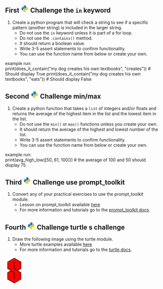 ## First ![python.png](https://github.com/python-can-define-radio/python-course/blob/main/resources/misc/python.png?raw=true)   Challenge the `in` keyword


1. Create a python program that will check a string to see if a specific pattern (another string) is included in the larger string.
   - Do not use the `in` keyword unless it is part of a for loop.
   - Do not use the `.contains()` method.
   - It should return a boolean value.
   - Write 3-5 assert statements to confirm functionality.
   - You can use the function name from below or create your own.

example run:  
print(does_it_contain("my dog creates his own textbooks", "creates"))  # Should display True
print(does_it_contain("my dog creates his own textbooks", "eats"))  # Should display False

## Second ![python.png](https://github.com/python-can-define-radio/python-course/blob/main/resources/misc/python.png?raw=true) Challenge min/max


1. Create a python function that takes a `list` of integers and/or floats and returns the average of the highest item in the list and the lowest item in the list.
   - Do not use the `min()` or `max()` functions unless you create your own.
   - It should return the average of the highest and lowest number of the list.
   - Write 3-5 assert statements to confirm functionality.
   - You can use the function name from below or create your own.

example run:  
print(avg_high_low([50, 61, 100]))   # the average of 100 and 50 should display 75

## Third ![python.png](https://github.com/python-can-define-radio/python-course/blob/main/resources/misc/python.png?raw=true) Challenge use prompt_toolkit


1. Convert any of your practical exercises to use the prompt_toolkit module.
   - Lesson on prompt_toolkit available [here](https://github.com/python-can-define-radio/python-course/blob/main/classroom_activities/Ch02_Advanced/02_prompt_toolkit.md)
   - For more information and tutorials go to the [prompt_toolkit docs](https://python-prompt-toolkit.readthedocs.io/en/master/pages/getting_started.html#getting-started).

## Fourth ![python.png](https://github.com/python-can-define-radio/python-course/blob/main/resources/misc/python.png?raw=true) Challenge turtle s challenge


1. Draw the following image using the turtle module.
   - More turtle examples available [here](https://github.com/python-can-define-radio/python-course/tree/main/classroom_activities/Ch03_Misc_examples/turtle_ex)
   - For more information and tutorials go to the [turtle docs](https://docs.python.org/3/library/turtle.html).

![python.png](https://github.com/python-can-define-radio/python-course/blob/main/resources/misc/s_challenge.png?raw=true)
